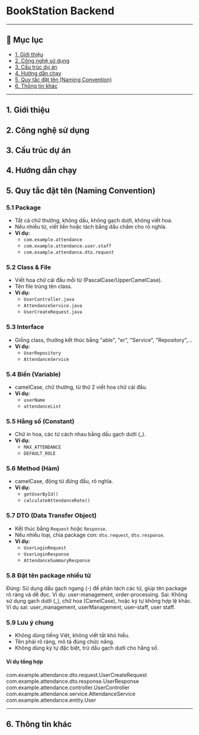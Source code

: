 
# BookStation Backend

---

## 📌 Mục lục
- [1. Giới thiệu](#1-giới-thiệu)
- [2. Công nghệ sử dụng](#2-công-nghệ-sử-dụng)
- [3. Cấu trúc dự án](#3-cấu-trúc-dự-án)
- [4. Hướng dẫn chạy](#4-hướng-dẫn-chạy)
- [5. Quy tắc đặt tên (Naming Convention)](#5-quy-tắc-đặt-tên-naming-convention)
- [6. Thông tin khác](#6-thông-tin-khác)

---

## 1. Giới thiệu
<!-- Để trống -->

## 2. Công nghệ sử dụng
<!-- Để trống -->

## 3. Cấu trúc dự án
<!-- Để trống -->

## 4. Hướng dẫn chạy
<!-- Để trống -->

## 5. Quy tắc đặt tên (Naming Convention)

### 5.1 Package
- Tất cả chữ thường, không dấu, không gạch dưới, không viết hoa.
- Nếu nhiều từ, viết liền hoặc tách bằng dấu chấm cho rõ nghĩa.
- **Ví dụ:**
  - `com.example.attendance`
  - `com.example.attendance.user.staff`
  - `com.example.attendance.dto.request`

### 5.2 Class & File
- Viết hoa chữ cái đầu mỗi từ (PascalCase/UpperCamelCase).
- Tên file trùng tên class.
- **Ví dụ:**
  - `UserController.java`
  - `AttendanceService.java`
  - `UserCreateRequest.java`

### 5.3 Interface
- Giống class, thường kết thúc bằng "able", "er", "Service", "Repository",...
- **Ví dụ:**
  - `UserRepository`
  - `AttendanceService`

### 5.4 Biến (Variable)
- camelCase, chữ thường, từ thứ 2 viết hoa chữ cái đầu.
- **Ví dụ:**
  - `userName`
  - `attendanceList`

### 5.5 Hằng số (Constant)
- Chữ in hoa, các từ cách nhau bằng dấu gạch dưới (_).
- **Ví dụ:**
  - `MAX_ATTENDANCE`
  - `DEFAULT_ROLE`

### 5.6 Method (Hàm)
- camelCase, động từ đứng đầu, rõ nghĩa.
- **Ví dụ:**
  - `getUserById()`
  - `calculateAttendanceRate()`

### 5.7 DTO (Data Transfer Object)
- Kết thúc bằng `Request` hoặc `Response`.
- Nếu nhiều loại, chia package con: `dto.request`, `dto.response`.
- **Ví dụ:**
  - `UserLoginRequest`
  - `UserLoginResponse`
  - `AttendanceSummaryResponse`

### 5.8 Đặt tên package nhiều từ
Đúng:
Sử dụng dấu gạch ngang (-) để phân tách các từ, giúp tên package rõ ràng và dễ đọc.
Ví dụ: user-management, order-processing.
Sai:
Không sử dụng gạch dưới (_), chữ hoa (CamelCase), hoặc ký tự không hợp lệ khác.
Ví dụ sai: user_management, userManagement, user-staff, user staff.
### 5.9 Lưu ý chung
- Không dùng tiếng Việt, không viết tắt khó hiểu.
- Tên phải rõ ràng, mô tả đúng chức năng.
- Không dùng ký tự đặc biệt, trừ dấu gạch dưới cho hằng số.

#### Ví dụ tổng hợp

com.example.attendance.dto.request.UserCreateRequest
com.example.attendance.dto.response.UserResponse
com.example.attendance.controller.UserController
com.example.attendance.service.AttendanceService
com.example.attendance.entity.User

---

## 6. Thông tin khác
<!-- Để trống -->
